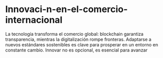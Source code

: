 # Innovaci-n-en-el-comercio-internacional
La tecnología transforma el comercio global: blockchain garantiza transparencia, mientras la digitalización rompe fronteras. Adaptarse a nuevos estándares sostenibles es clave para prosperar en un entorno en constante cambio. Innovar no es opcional, es esencial para avanzar
